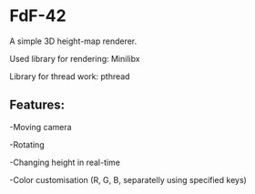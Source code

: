 # FdF-42
A simple 3D height-map renderer.

Used library for rendering: Minilibx

Library for thread work: pthread

## Features:

-Moving camera

-Rotating

-Changing height in real-time

-Color customisation (R, G, B, separatelly using specified keys)
